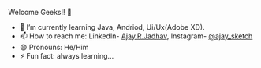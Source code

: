 Welcome Geeks!! 👋
- 🌱 I’m currently learning Java, Andriod, Ui/Ux(Adobe XD).
- 📫 How to reach me: LinkedIn- [Ajay.R.Jadhav](https://www.linkedin.com/in/ajay-jadhav-110882189/), Instagram- [@ajay_sketch](https://www.instagram.com/ajay_sketch/)
- 😄 Pronouns: He/Him
- ⚡ Fun fact: always learning...
